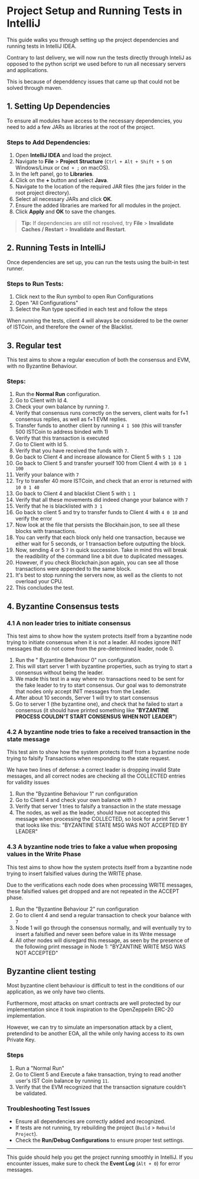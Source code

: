 # Project Setup and Running Tests in IntelliJ

This guide walks you through setting up the project dependencies and running tests in IntelliJ IDEA.

Contrary to last delivery, we will now run the tests directly through InteliJ as opposed to the python script we used before to run all necessary servers and applications.

This is because of dependdency issues that came up that could not be solved through maven.

## 1. Setting Up Dependencies

To ensure all modules have access to the necessary dependencies, you need to add a few JARs as libraries at the root of the project.

### Steps to Add Dependencies:
1. Open **IntelliJ IDEA** and load the project.
2. Navigate to **File** > **Project Structure** (`Ctrl + Alt + Shift + S` on Windows/Linux or `Cmd + ;` on macOS).
3. In the left panel, go to **Libraries**.
4. Click on the **+** button and select **Java**.
5. Navigate to the location of the required JAR files (the jars folder in the root project directory).
6. Select all necessary JARs and click **OK**.
7. Ensure the added libraries are marked for all modules in the project.
8. Click **Apply** and **OK** to save the changes.

> **Tip:** If dependencies are still not resolved, try **File** > **Invalidate Caches / Restart** > **Invalidate and Restart**.

## 2. Running Tests in IntelliJ

Once dependencies are set up, you can run the tests using the built-in test runner.

### Steps to Run Tests:
1. Click next to the Run symbol to open Run Configurations
2. Open "All Configurations"
3. Select the Run type specified in each test and follow the steps


When running the tests, client 4 will always be considered to be the owner of ISTCoin, and therefore the owner of the Blacklist.
## 3. Regular test
This test aims to show a regular execution of both the consensus and EVM, with no Byzantine Behaviour.

### Steps:
1. Run the **Normal Run** configuration.
2.  Go to Client with Id 4.
3. Check your own balance by running ``7``.
4. Verify that consensus runs correctly on the servers, client waits for f+1 consensus replies, as well as f+1 EVM replies.
5. Transfer funds to another client by running ``4 1 500`` (this will transfer 500 ISTCoin to address binded with 1)
6. Verify that this transaction is executed
7. Go to Client with Id 5.
8. Verify that you have received the funds with ``7``.
9. Go back to Client 4 and increase allowance for Client 5 with ``5 1 120``
10. Go back to Client 5 and transfer yourself 100 from Client 4 with ``10 0 1 100``
11. Verify your balance with ``7``
12. Try to transfer 40 more ISTCoin, and check that an error is returned with  ``10 0 1 40``
13. Go back to Client 4 and blacklist Client 5 with ``1 1``
14. Verify that all these movements did indeed change your balance with ``7``
15. Verify that he is blacklisted with ``3 1``
16. Go back to client 5 and try to transfer funds to Client 4 with ``4 0 10`` and verify the error
17. Now look at the file that persists the Blockhain.json, to see all these blocks with transactions.
18. You can verify that each block only held one transaction, because we either wait for 5 seconds, or 1 transaction before outputting the block.
19. Now, sending 4 or 5 ``7`` in quick succession. Take in mind this will break the readibility of the command line a bit due to duplicated messages.
20. However, if you check Blockchain.json again, you can see all those transactions were appended to the same block.
21. It's best to stop running the servers now, as well as the clients to not overload your CPU. 
22. This concludes the test.

## 4. Byzantine Consensus tests

### 4.1 A non leader tries to initiate consensus
This test aims to show how the system protects itself from a byzantine node trying to initiate consensus when it is not a leader.
All nodes ignore INIT messages that do not come from the pre-determined leader, node 0.

1. Run the " Byzantine Behaviour 0" run configuration.
2. This will start server 1 with byzantine properties, such as trying to start a consensus without being the leader.
3. We made this test in a way where no transactions need to be sent for the fake leader to try to start consensus. Our goal was to demonstrate that nodes only accept INIT messages from the Leader.
4. After about 10 seconds, Server 1 will try to start consensus
4. Go to server 1 (the byzantine one), and check that he failed to start a consensus (it should have printed something like "**BYZANTINE PROCESS COULDN'T START CONSENSUS WHEN NOT LEADER"**)

### 4.2 A byzantine node tries to fake a received transaction in the state message
This test aim to show how the system protects itself from a byzantine node trying to falsify Transactions when responding to the state request.

We have two lines of defense: a correct leader is dropping invalid State messages, and all correct nodes are checking all the COLLECTED entries for validity issues


1. Run the "Byzantine Behaviour 1" run configuration
2. Go to Client 4 and check your own balance with ``7``
3. Verify that server 1 tries to falsify a transaction in the state message 
4. The nodes, as well as the leader, should have not accepted this message when processing the COLLECTED, so look for a print Server 1 that looks like this: "BYZANTINE STATE MSG WAS NOT ACCEPTED BY LEADER"
### 4.3 A byzantine node tries to fake a value when proposing values in the Write Phase

This test aims to show how the system protects itself from a byzantine node trying to insert falsified values during the WRITE phase.

Due to the verifications each node does when processing WRITE messages, these falsified values get dropped and are not repeated in the ACCEPT phase.

1. Run the "Byzantine Behaviour 2" run configuration 
2. Go to client 4 and send a regular transaction to check your balance with ``7``
3. Node 1 will go through the consensus normally, and will eventually try to insert a falsified and never seen before value in its Write message
4. All other nodes will disregard this message, as seen by the presence of the following print message in Node 1: "BYZANTINE WRITE MSG WAS NOT ACCEPTED"

## Byzantine client testing

Most byzantine client behaviour is difficult to test in the conditions of our application, as we only have two clients.

Furthermore, most attacks on smart contracts are well protected by our implementation since it took inspiration to the OpenZeppelin ERC-20 implementation.

However, we can try to simulate an impersonation attack by a client, pretendind to be another EOA, all the while only having access to its own Private Key.

### Steps
1. Run a "Normal Run"
2. Go to Client 5 and Execute a fake transaction, trying to read another user's IST Coin balance by running ``11``.
3. Verify that the EVM recognized that the transaction signature couldn't be validated.


### Troubleshooting Test Issues
- Ensure all dependencies are correctly added and recognized.
- If tests are not running, try rebuilding the project (`Build` > `Rebuild Project`).
- Check the **Run/Debug Configurations** to ensure proper test settings.

---

This guide should help you get the project running smoothly in IntelliJ. If you encounter issues, make sure to check the **Event Log** (`Alt + 0`) for error messages.

